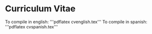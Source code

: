 # Curriculum Vitae
To compile in english:
'''pdflatex cvenglish.tex'''
To compile in spanish:
'''pdflatex cvspanish.tex'''

